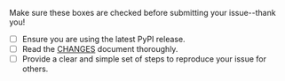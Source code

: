<!-- Have a question? Please ask it on https://stackoverflow.com/questions/tagged/flask%20flask-login?sort=votes&mode=all -->

Make sure these boxes are checked before submitting your issue--thank you!

- [ ] Ensure you are using the latest PyPI release.
- [ ] Read the [CHANGES](https://github.com/maxcountryman/flask-login/blob/master/CHANGES) document thoroughly.
- [ ] Provide a clear and simple set of steps to reproduce your issue for others.
